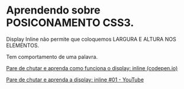 # Aprendendo sobre POSICONAMENTO CSS3.



Display Inline não permite que coloquemos  LARGURA E ALTURA NOS ELEMENTOS.

Tem comportamento de uma palavra.



[Pare de chutar e aprenda como funciona o display: inline (codepen.io)](https://codepen.io/MarcoBrunoBR/pen/NRKkAW)

[Pare de chutar e aprenda a display: inline #01 - YouTube](https://www.youtube.com/watch?v=5PS6ku8NzIE&list=PLirko8T4cEmx5eBb1-9j6T6Gl4aBtZ_5x&ab_channel=MarcoBruno)